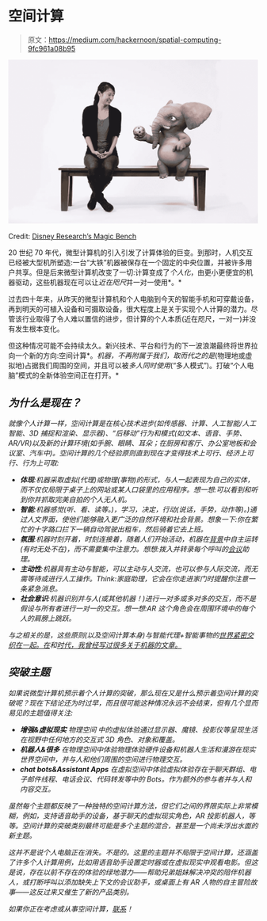 # 空间计算

> 原文：<https://medium.com/hackernoon/spatial-computing-9fc961a08b95>

![](img/2f59e6decd57fe5d757c599c0dd9e671.png)

Credit: [Disney Research’s Magic Bench](https://www.disneyresearch.com/publication/magic-bench/)

20 世纪 70 年代，微型计算机的引入引发了计算体验的巨变。到那时，人机交互已经被大型机所塑造:一台“大铁”机器被保存在一个固定的中央位置，并被许多用户共享。但是后来微型计算机改变了一切:计算变成了*个人化*，由更小更便宜的机器驱动，这些机器现在可以让*近在咫尺*并一对一使用*。*

过去四十年来，从昨天的微型计算机和个人电脑到今天的智能手机和可穿戴设备，再到明天的可植入设备和可摄取设备，很大程度上是关于实现个人计算的潜力。尽管该行业取得了令人难以置信的进步，但计算的个人本质(近在咫尺，一对一)并没有发生根本变化。

但这种情况可能不会持续太久。新兴技术、平台和行为的下一波浪潮最终将世界拉向一个新的方向:空间计算*。*机器，不再附属于我们，取而代之的是*(物理地或虚拟地)占据我们周围的空间，并且可以被*多人同时使用*(“多人模式”)。打破“个人电脑”模式的全新体验空间正在打开。*

## *为什么是现在？*

*就像个人计算一样，空间计算是在核心技术进步(如传感器、计算、人工智能/人工智能、3D 捕捉和渲染、显示器)、“后移动”行为和模式(如文本、语音、手势、AR/VR)以及新的计算环境(如手腕、眼睛、耳朵；在厨房和客厅、办公室地板和会议室、汽车中)。空间计算的几个经验原则直到现在才变得技术上可行、经济上可行、行为上可取:*

*   ***体现**:机器采取虚拟(代理)或物理(事物)的形式，与人一起表现为自己的实体，而不仅仅局限于桌子上的网站或某人口袋里的应用程序。想一想:可以看到和听到你并抓取完美自拍的个人无人机。*
*   ***智能**:机器感觉(听、看、读等。)，学习，决定，行动(说话，手势，动作等)。)通过人文界面，使他们能够融入更广泛的自然环境和社会背景。想象一下:你在繁忙的十字路口拦下一辆自动驾驶出租车，然后骑着它去上班。*
*   ***氛围**:机器时刻开着，时刻连接着，随着人们开始活动，机器在[背景](https://hackernoon.com/tagged/background)中自主运转(有时无处不在)，而不需要集中注意力。想想:拨入并转录每个呼叫的[会议](https://hackernoon.com/tagged/meeting)助理。*
*   ***主动性**:机器具有主动与智能，可以主动与人交流，也可以参与人际交流，而无需等待或进行人工操作。Think:家庭助理，它会在你走进家门时提醒你注意一条紧急消息。*
*   ***社会意识**:机器识别并与人(或其他机器！)进行一对多或多对多的交互，而不是假设与所有者进行一对一的交互。想一想:AR 这个角色会在周围环境中的每个人的肩膀上跳跃。*

*与之相关的是，这些原则(以及空间计算本身)与智能代理+智能事物的[世界紧密交织在一起。在](https://hackernoon.com/intelligent-agents-things-87b866f711ef)和[时代，我曾经写过很多关于机器的文章。](https://hackernoon.com/talking-with-machines-ab216a5581d8)*

## *突破主题*

*如果说微型计算机预示着个人计算的突破，那么现在又是什么预示着空间计算的突破呢？现在下结论还为时过早，而且很可能这种情况永远不会结束，但有几个显而易见的主题值得关注:*

*   ***增强&虚拟现实** *物理空间*
    中的虚拟体验通过显示器、魔镜、投影仪等呈现生活在视野中任何地方的交互式 3D 角色、对象和覆盖。*
*   ***机器人&很多** *在物理空间中体验物理体验*硬件设备和机器人生活和漫游在现实世界空间中，并与人和他们周围的空间进行物理交互。*
*   ***chat bots&Assistant Apps** *在虚拟空间中体验虚拟体验*存在于聊天群组、电子邮件线程、电话会议、代码转发等中的 Bots。作为额外的参与者并与人和内容交互。*

*虽然每个主题都反映了一种独特的空间计算方法，但它们之间的界限实际上非常模糊，例如，支持语音助手的设备，基于聊天的虚拟现实角色，AR 投影机器人，等等。空间计算的突破类别最终可能是多个主题的混合，甚至是一个尚未浮出水面的新主题。*

*这并不是说个人电脑正在消失。不是的。这里的主题并不局限于空间计算，还涵盖了许多个人计算用例，比如用语音助手设置定时器或在虚拟现实中观看电影。但这是说，存在以前不存在的体验的绿地潜力——帮助兄弟姐妹解决冲突的陪伴机器人，或打断呼叫以添加缺失上下文的会议助手，或桌面上有 AR 人物的自主冒险故事——这反过来又催生了新的产品类别。*

*如果你正在考虑或从事空间计算，[联系](mailto:vijay.sundaram@gmail.com)！*